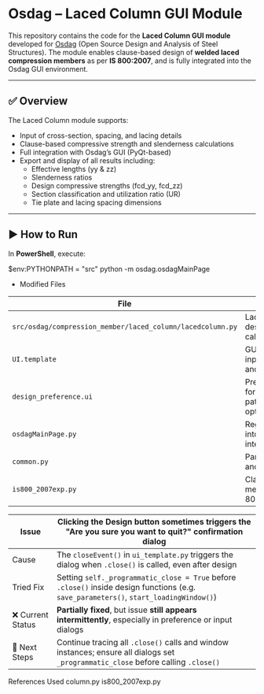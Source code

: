 # Osdag – Laced Column GUI Module

This repository contains the code for the **Laced Column GUI module** developed for [Osdag](https://osdag.fossee.in/) (Open Source Design and Analysis of Steel Structures). The module enables clause-based design of **welded laced compression members** as per **IS 800:2007**, and is fully integrated into the Osdag GUI environment.

---

## ✅ Overview

The Laced Column module supports:

- Input of cross-section, spacing, and lacing details
- Clause-based compressive strength and slenderness calculations
- Full integration with Osdag’s GUI (PyQt-based)
- Export and display of all results including:
  - Effective lengths (yy & zz)
  - Slenderness ratios
  - Design compressive strengths (fcd_yy, fcd_zz)
  - Section classification and utilization ratio (UR)
  - Tie plate and lacing spacing dimensions

---

## ▶️ How to Run

In **PowerShell**, execute:

$env:PYTHONPATH = "src"
python -m osdag.osdagMainPage

 
 * Modified Files

| File                                                       | Purpose                                                    |
| ---------------------------------------------------------- | ---------------------------------------------------------- |
| `src/osdag/compression_member/laced_column/lacedcolumn.py` | Laced column design logic and calculation engine           |
| `UI.template`                                              | GUI layout for input/output fields and navigation          |
| `design_preference.ui`                                     | Preferences panel for lacing pattern/configuration options |
| `osdagMainPage.py`                                         | Registered module into the Osdag main interface            |
| `common.py`                                                | Parameter handling and input utilities                     |
| `is800_2007exp.py`                                         | Clause-based methods from IS 800:2007                      |


| Issue            | Clicking the **Design** button sometimes triggers the **"Are you sure you want to quit?"** confirmation dialog                          |
| ---------------- | --------------------------------------------------------------------------------------------------------------------------------------- |
| Cause            | The `closeEvent()` in `ui_template.py` triggers the dialog when `.close()` is called, even after design                                 |
| Tried Fix        | Setting `self._programmatic_close = True` before `.close()` inside design functions (e.g. `save_parameters()`, `start_loadingWindow()`) |
| ❌ Current Status | **Partially fixed**, but issue **still appears intermittently**, especially in preference or input dialogs                              |
| 🚧 Next Steps    | Continue tracing all `.close()` calls and window instances; ensure all dialogs set `_programmatic_close` before calling `.close()`      |


References Used
column.py
is800_2007exp.py


